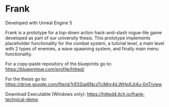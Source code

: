 # Frank

Developed with Unreal Engine 5

Frank is a prototype for a top-down action hack-and-slash rogue-lite game developed as part of our university thesis. This prototype implements placeholder functionality for the combat system, a tutorial level, a main level with 2 types of enemies, a wave spawning system, and finally main menu functionality. 

For a copy-paste repository of the blueprints go to: https://blueprintue.com/profile/hitted/

For the thesis go to: https://drive.google.com/file/d/1rE5Siai6NcsTciMnr4jLWHpXJI4u-0nT/view

Download Executable (Windows only): https://hitted4.itch.io/frank-technical-demo
